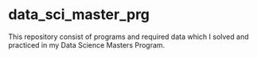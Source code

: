 # data_sci_master_prg
This repository consist of programs and required data which I solved and practiced in my Data Science Masters Program.
